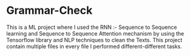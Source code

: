 # Grammar-Check
This is a ML project where I used the RNN  :- Sequence to Sequence learning and Sequence to Sequence Attention mechanism by using the Tensorflow library and NLP techniques to clean the Texts. This project contain multiple files in every file I performed different-different tasks.

